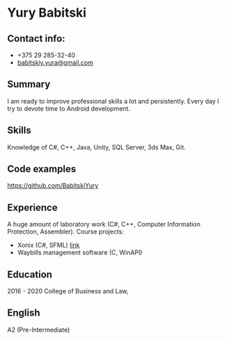 # Yury Babitski

## Contact info:
* +375 29 285-32-40
* babitskiy.yura@gmail.com

## Summary
I am ready to improve professional skills a lot and persistently. Every day I try to devote time to Android development.
## Skills
Knowledge of C#, C++, Java, Unity, SQL Server, 3ds Max, Git.

## Code examples
https://github.com/BabitskiYury

## Experience
A huge amount of laboratory work (C#, C++, Computer Information Protection, Assembler).
Course projects:
 - Xonix (C#, SFML) [link](https://github.com/BabitskiYury/xonix)
 - Waybills management software (C, WinAPI)

## Education
2016 - 2020 College of Business and Law,

## English
A2 (Pre-Intermediate)
